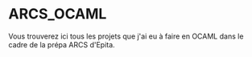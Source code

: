 # ARCS_OCAML

Vous trouverez ici tous les projets que j'ai eu à faire en OCAML dans le cadre de la prépa ARCS d'Epita. 
